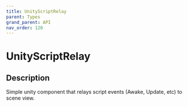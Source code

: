 ```yaml
---
title: UnityScriptRelay
parent: Types
grand_parent: API
nav_order: 120
---
```


# UnityScriptRelay

## Description

Simple unity component that relays script events (Awake, Update, etc) to scene view.
